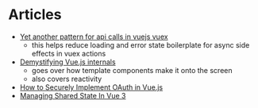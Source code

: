 # Articles

- [Yet another pattern for api calls in vuejs vuex](https://medium.com/js-dojo/yet-another-pattern-for-api-calls-using-vuejs-vuex-b22ecdfb0ea2)
  - this helps reduce loading and error state boilerplate for async side effects in vuex actions
- [Demystifying Vue.js internals](https://medium.com/js-imaginea/the-vue-js-internals-7b76f76813e3)
  - goes over how template components make it onto the screen
  - also covers reactivity
- [How to Securely Implement OAuth in Vue.js](https://fusionauth.io/blog/2020/08/06/securely-implement-oauth-vuejs/)
- [Managing Shared State In Vue 3](https://www.smashingmagazine.com/2021/06/managing-shared-state-vue3/)